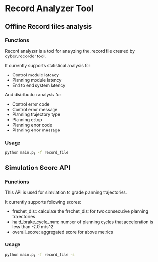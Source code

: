 # Record Analyzer Tool

## Offline Record files analysis
### Functions

Record analyzer is a tool for analyzing the .record file created by cyber_recorder tool.

It currently supports statistical analysis for
 * Control module latency
 * Planning module latency
 * End to end system latency

 And distribution analysis for
 * Control error code
 * Control error message
 * Planning trajectory type
 * Planning estop
 * Planning error code
 * Planning error message

### Usage

```bash
python main.py -f record_file
```

## Simulation Score API

### Functions
This API is used for simulation to grade planning trajectories.

It currently supports following scores:
 * frechet_dist: calculate the frechet_dist for two consecutive planning trajectories
 * hard_brake_cycle_num: number of planning cycles that acceleration is less than -2.0 m/s^2
 * overall_score: aggregated score for above metrics

### Usage

```bash
python main.py -f record_file -s
```